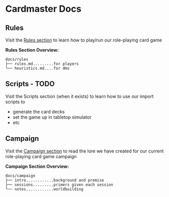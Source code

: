 # Cardmaster Docs

## Rules

Visit the [Rules section](https://github.com/elliottomlinson/rpcg/blob/master/docs/rules/README.md)
to learn how to play/run our role-playing card game

**Rules Section Overview:**

```
docs/rules
├── rules.md.........for players
└── heuristics.md....for dms
```

## Scripts - TODO

Visit the Scripts section (when it exists) to learn how to use our import scripts to 
- generate the card decks
- set the game up in tabletop simulator
- etc

## Campaign

Visit the [Campaign section](https://github.com/elliottomlinson/rpcg/blob/master/docs/campaign/README.md)
to read the lore we have created for our current role-playing card game campaign

**Campaign Section Overview:**

```
docs/campaign
├── intro............background and premise
├── sessions.........primers given each session
└── notes............worldbuilding
```
